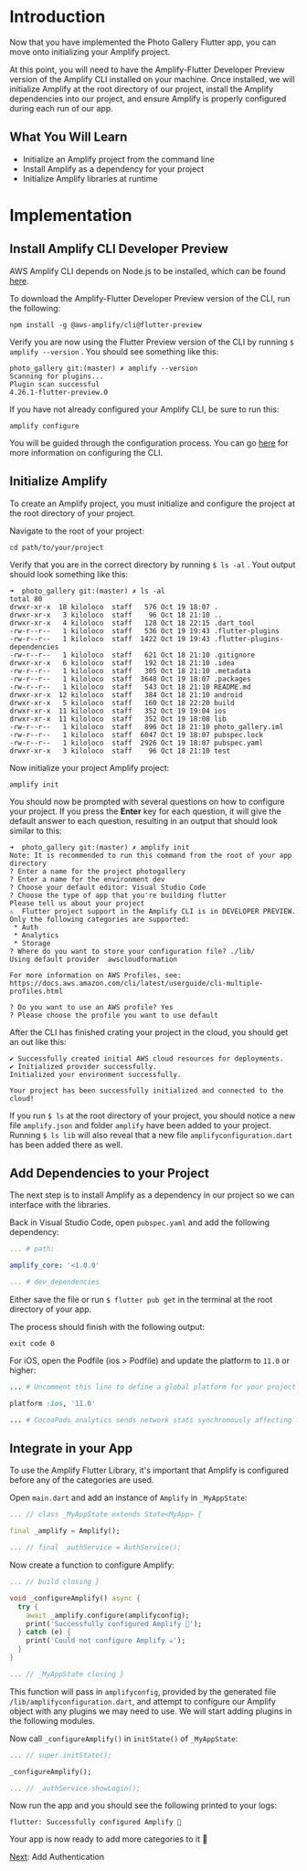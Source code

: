 # Introduction

Now that you have implemented the Photo Gallery Flutter app, you can move onto initializing your Amplify project.

At this point, you will need to have the Amplify-Flutter Developer Preview version of the Amplify CLI installed on your machine. Once installed, we will initialize Amplify at the root directory of our project, install the Amplify dependencies into our project, and ensure Amplify is properly configured during each run of our app.

## What You Will Learn

- Initialize an Amplify project from the command line
- Install Amplify as a dependency for your project
- Initialize Amplify libraries at runtime

# Implementation

## Install Amplify CLI Developer Preview

AWS Amplify CLI depends on Node.js to be installed, which can be found [here](https://nodejs.org/en/download/).

To download the Amplify-Flutter Developer Preview version of the CLI, run the following:

```shell
npm install -g @aws-amplify/cli@flutter-preview
```

Verify you are now using the Flutter Preview version of the CLI by running `$ amplify --version` . You should see something like this:

```shell
photo_gallery git:(master) ✗ amplify --version
Scanning for plugins...
Plugin scan successful
4.26.1-flutter-preview.0
```

If you have not already configured your Amplify CLI, be sure to run this:

```shell
amplify configure
```

You will be guided through the configuration process. You can go [here](https://docs.amplify.aws/cli/start/install) for more information on configuring the CLI.

## Initialize Amplify

To create an Amplify project, you must initialize and configure the project at the root directory of your project.

Navigate to the root of your project:

```shell
cd path/to/your/project
```

Verify that you are in the correct directory by running `$ ls -al` . Yout output should look something like this:

```shell
➜  photo_gallery git:(master) ✗ ls -al
total 80
drwxr-xr-x  18 kiloloco  staff   576 Oct 19 18:07 .
drwxr-xr-x   3 kiloloco  staff    96 Oct 18 21:10 ..
drwxr-xr-x   4 kiloloco  staff   128 Oct 18 22:15 .dart_tool
-rw-r--r--   1 kiloloco  staff   536 Oct 19 19:43 .flutter-plugins
-rw-r--r--   1 kiloloco  staff  1422 Oct 19 19:43 .flutter-plugins-dependencies
-rw-r--r--   1 kiloloco  staff   621 Oct 18 21:10 .gitignore
drwxr-xr-x   6 kiloloco  staff   192 Oct 18 21:10 .idea
-rw-r--r--   1 kiloloco  staff   305 Oct 18 21:10 .metadata
-rw-r--r--   1 kiloloco  staff  3648 Oct 19 18:07 .packages
-rw-r--r--   1 kiloloco  staff   543 Oct 18 21:10 README.md
drwxr-xr-x  12 kiloloco  staff   384 Oct 18 21:10 android
drwxr-xr-x   5 kiloloco  staff   160 Oct 18 22:20 build
drwxr-xr-x  11 kiloloco  staff   352 Oct 19 19:04 ios
drwxr-xr-x  11 kiloloco  staff   352 Oct 19 18:08 lib
-rw-r--r--   1 kiloloco  staff   896 Oct 18 21:10 photo_gallery.iml
-rw-r--r--   1 kiloloco  staff  6047 Oct 19 18:07 pubspec.lock
-rw-r--r--   1 kiloloco  staff  2926 Oct 19 18:07 pubspec.yaml
drwxr-xr-x   3 kiloloco  staff    96 Oct 18 21:10 test
```

Now initialize your project Amplify project:

```shell
amplify init
```

You should now be prompted with several questions on how to configure your project. If you press the **Enter** key for each question, it will give the default answer to each question, resulting in an output that should look similar to this:

```shell
➜  photo_gallery git:(master) ✗ amplify init
Note: It is recommended to run this command from the root of your app directory
? Enter a name for the project photogallery
? Enter a name for the environment dev
? Choose your default editor: Visual Studio Code
? Choose the type of app that you're building flutter
Please tell us about your project
⚠️  Flutter project support in the Amplify CLI is in DEVELOPER PREVIEW.
Only the following categories are supported:
 * Auth
 * Analytics
 * Storage
? Where do you want to store your configuration file? ./lib/
Using default provider  awscloudformation

For more information on AWS Profiles, see:
https://docs.aws.amazon.com/cli/latest/userguide/cli-multiple-profiles.html

? Do you want to use an AWS profile? Yes
? Please choose the profile you want to use default
```

After the CLI has finished crating your project in the cloud, you should get an out like this:

```shell
✔ Successfully created initial AWS cloud resources for deployments.
✔ Initialized provider successfully.
Initialized your environment successfully.

Your project has been successfully initialized and connected to the cloud!
```

If you run `$ ls` at the root directory of your project, you should notice a new file `amplify.json` and folder `amplify` have been added to your project. Running `$ ls lib` will also reveal that a new file `amplifyconfiguration.dart` has been added there as well.

## Add Dependencies to your Project

The next step is to install Amplify as a dependency in our project so we can interface with the libraries.

Back in Visual Studio Code, open `pubspec.yaml` and add the following dependency:

```yaml
... # path:

amplify_core: '<1.0.0'

... # dev_dependencies
```

Either save the file or run `$ flutter pub get` in the terminal at the root directory of your app.

The process should finish with the following output:

```shell
exit code 0
```

For iOS, open the Podfile (ios > Podfile) and update the platform to `11.0` or higher:

```ruby
... # Uncomment this line to define a global platform for your project

platform :ios, '11.0'

... # CocoaPods analytics sends network stats synchronously affecting flutter build latency.
```

## Integrate in your App

To use the Amplify Flutter Library, it's important that Amplify is configured before any of the categories are used.

Open `main.dart` and add an instance of `Amplify` in `_MyAppState`:

```dart
... // class _MyAppState extends State<MyApp> {

final _amplify = Amplify();

... // final _authService = AuthService();
```

Now create a function to configure Amplify:

```dart
... // build closing }

void _configureAmplify() async {
  try {
    await _amplify.configure(amplifyconfig);
    print('Successfully configured Amplify 🎉');
  } catch (e) {
    print('Could not configure Amplify ☠️');
  }
}

... // _MyAppState closing }
```

This function will pass in `amplifyconfig`, provided by the generated file `/lib/amplifyconfiguration.dart`, and attempt to configure our Amplify object with any plugins we may need to use. We will start adding plugins in the following modules.

Now call `_configureAmplify()` in `initState()` of `_MyAppState`:

```dart
... // super.initState();

_configureAmplify();

... // _authService.showLogin();
```

Now run the app and you should see the following printed to your logs:

```shell
flutter: Successfully configured Amplify 🎉
```

Your app is now ready to add more categories to it 🥳

[Next](04_add_authentication.md): Add Authentication